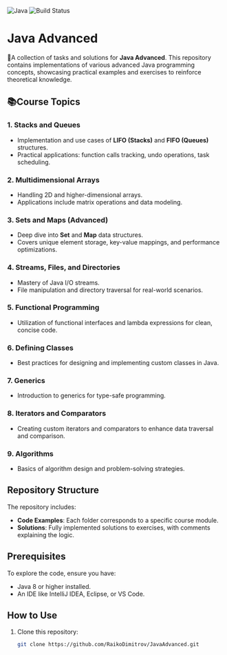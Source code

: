 ![Java](https://img.shields.io/badge/Java-21-blue)
![Build Status](https://img.shields.io/badge/build-passing-brightgreen)

# **Java Advanced**

🚀A collection of tasks and solutions for **Java Advanced**. This repository contains implementations of various advanced Java programming concepts, showcasing practical examples and exercises to reinforce theoretical knowledge.

## 📚Course Topics

### 1. Stacks and Queues
- Implementation and use cases of **LIFO (Stacks)** and **FIFO (Queues)** structures.
- Practical applications: function calls tracking, undo operations, task scheduling.

### 2. Multidimensional Arrays
- Handling 2D and higher-dimensional arrays.
- Applications include matrix operations and data modeling.

### 3. Sets and Maps (Advanced)
- Deep dive into **Set** and **Map** data structures.
- Covers unique element storage, key-value mappings, and performance optimizations.

### 4. Streams, Files, and Directories
- Mastery of Java I/O streams.
- File manipulation and directory traversal for real-world scenarios.

### 5. Functional Programming
- Utilization of functional interfaces and lambda expressions for clean, concise code.

### 6. Defining Classes
- Best practices for designing and implementing custom classes in Java.

### 7. Generics
- Introduction to generics for type-safe programming.

### 8. Iterators and Comparators
- Creating custom iterators and comparators to enhance data traversal and comparison.

### 9. Algorithms
- Basics of algorithm design and problem-solving strategies.

## Repository Structure

The repository includes:
- **Code Examples**: Each folder corresponds to a specific course module.
- **Solutions**: Fully implemented solutions to exercises, with comments explaining the logic.

## Prerequisites

To explore the code, ensure you have:
- Java 8 or higher installed.
- An IDE like IntelliJ IDEA, Eclipse, or VS Code.

## How to Use

1. Clone this repository:
   ```bash
   git clone https://github.com/RaikoDimitrov/JavaAdvanced.git
